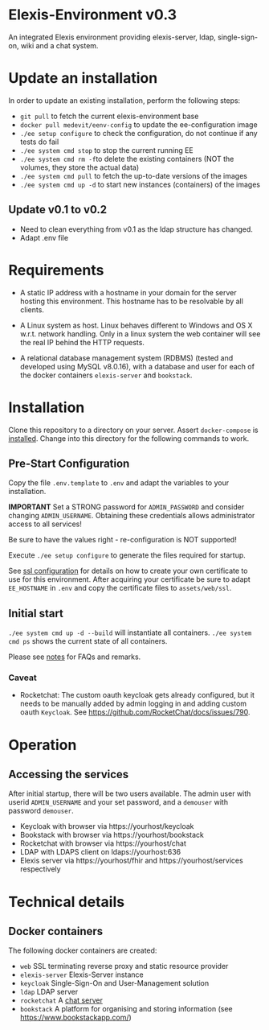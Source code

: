 # Elexis-Environment v0.3

An integrated Elexis environment providing elexis-server, ldap, single-sign-on, wiki and a chat system.

# Update an installation

In order to update an existing installation, perform the following steps: 
* `git pull` to fetch the current elexis-environment base
* `docker pull medevit/eenv-config` to update the ee-configuration image
* `./ee setup configure` to check the configuration, do not continue if any tests do fail
* `./ee system cmd stop` to stop the current running EE
* `./ee system cmd rm -f`to delete the existing containers (NOT the volumes, they store the actual data)
* `./ee system cmd pull` to fetch the up-to-date versions of the images
* `./ee system cmd up -d` to start new instances (containers) of the images

## Update v0.1 to v0.2

* Need to clean everything from v0.1 as the ldap structure has changed.
* Adapt .env file


# Requirements

* A static IP address with a hostname in your domain for the server hosting this environment. This hostname has to be resolvable by all clients.

* A Linux system as host. Linux behaves different to Windows and OS X w.r.t. network handling. Only in a linux system the web container will see the real IP behind the HTTP requests.

* A relational database management system (RDBMS) (tested and developed using MySQL v8.0.16), with
a database and user for each of the docker containers ``elexis-server`` and ``bookstack``.

# Installation

Clone this repository to a directory on your server. Assert `docker-compose` is [installed](https://docs.docker.com/compose/install/). Change into this directory for the following commands to work.

## Pre-Start Configuration

Copy the file `.env.template` to `.env` and adapt the variables to your installation.

**IMPORTANT** Set a STRONG password for `ADMIN_PASSWORD` and consider changing `ADMIN_USERNAME`. Obtaining these credentials allows administrator access to all services!

Be sure to have the values right - re-configuration is NOT supported!

Execute `./ee setup configure` to generate the files required for startup.

See [ssl configuration](doc/ssl.md) for details on how to create your own certificate to use for this environment.
After acquiring your certificate be sure to adapt `EE_HOSTNAME` in `.env` and copy
the certificate files to `assets/web/ssl`.

## Initial start

`./ee system cmd up -d --build` will instantiate all containers. `./ee system cmd ps` shows the current state of all containers.

Please see [notes](docs/notes.md) for FAQs and remarks.

### Caveat

* Rocketchat: The custom oauth keycloak gets already configured, but it needs to be manually added by admin logging in and adding custom oauth `Keycloak`. See https://github.com/RocketChat/docs/issues/790.

# Operation

## Accessing the services

After initial startup, there will be two users available. The admin user with userid `ADMIN_USERNAME` and your set password, and a `demouser` with password `demouser`.

* Keycloak with browser via https://yourhost/keycloak
* Bookstack with browser via https://yourhost/bookstack
* Rocketchat with browser via https://yourhost/chat
* LDAP with LDAPS client on ldaps://yourhost:636 
* Elexis server via https://yourhost/fhir and https://yourhost/services respectively

# Technical details

## Docker containers

The following docker containers are created:

- ```web``` SSL terminating reverse proxy and static resource provider
- ```elexis-server``` Elexis-Server instance
- ```keycloak``` Single-Sign-On and User-Management solution
- ```ldap``` LDAP server
- ```rocketchat``` A [chat server](https://rocket.chat/)
- ```bookstack``` A platform for organising and storing information (see https://www.bookstackapp.com/)